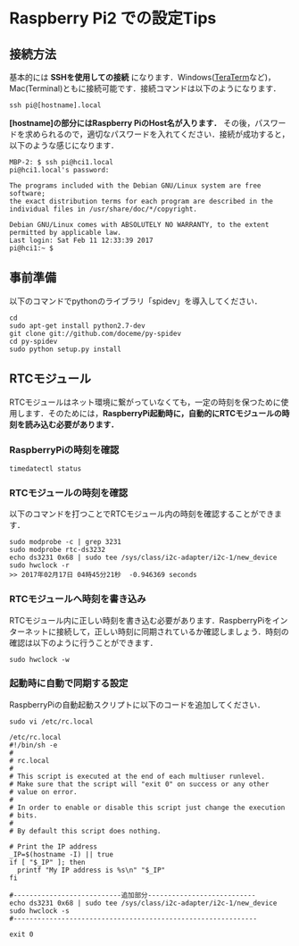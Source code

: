 # Raspberry Pi2 での設定Tips

## 接続方法

基本的には **SSHを使用しての接続** になります．Windows([TeraTerm](http://ttssh2.osdn.jp)など)，Mac(Terminal)ともに接続可能です．接続コマンドは以下のようになります．

```
ssh pi@[hostname].local
```

**[hostname]の部分にはRaspberry PiのHost名が入ります．** その後，パスワードを求められるので，適切なパスワードを入れてください．接続が成功すると，以下のような感じになります．

```
MBP-2: $ ssh pi@hci1.local
pi@hci1.local's password:

The programs included with the Debian GNU/Linux system are free software;
the exact distribution terms for each program are described in the
individual files in /usr/share/doc/*/copyright.

Debian GNU/Linux comes with ABSOLUTELY NO WARRANTY, to the extent
permitted by applicable law.
Last login: Sat Feb 11 12:33:39 2017
pi@hci1:~ $
```

## 事前準備

以下のコマンドでpythonのライブラリ「spidev」を導入してください．

```terminal
cd
sudo apt-get install python2.7-dev
git clone git://github.com/doceme/py-spidev
cd py-spidev
sudo python setup.py install
```

## RTCモジュール

RTCモジュールはネット環境に繋がっていなくても，一定の時刻を保つために使用します．そのためには，**RaspberryPi起動時に，自動的にRTCモジュールの時刻を読み込む必要があります．**

### RaspberryPiの時刻を確認

```
timedatectl status
```

### RTCモジュールの時刻を確認

以下のコマンドを打つことでRTCモジュール内の時刻を確認することができます．

```
sudo modprobe -c | grep 3231
sudo modprobe rtc-ds3232
echo ds3231 0x68 | sudo tee /sys/class/i2c-adapter/i2c-1/new_device
sudo hwclock -r
>> 2017年02月17日 04時45分21秒  -0.946369 seconds
```

### RTCモジュールへ時刻を書き込み

RTCモジュール内に正しい時刻を書き込む必要があります．RaspberryPiをインターネットに接続して，正しい時刻に同期されているか確認しましょう．時刻の確認は以下のように行うことができます．

```
sudo hwclock -w
```

### 起動時に自動で同期する設定

RaspberryPiの自動起動スクリプトに以下のコードを追加してください．

```
sudo vi /etc/rc.local
```

```shell
/etc/rc.local
#!/bin/sh -e
#
# rc.local
#
# This script is executed at the end of each multiuser runlevel.
# Make sure that the script will "exit 0" on success or any other
# value on error.
#
# In order to enable or disable this script just change the execution
# bits.
#
# By default this script does nothing.

# Print the IP address
_IP=$(hostname -I) || true
if [ "$_IP" ]; then
  printf "My IP address is %s\n" "$_IP"
fi

#---------------------------追加部分---------------------------
echo ds3231 0x68 | sudo tee /sys/class/i2c-adapter/i2c-1/new_device
sudo hwclock -s
#-------------------------------------------------------------

exit 0
```

# #

